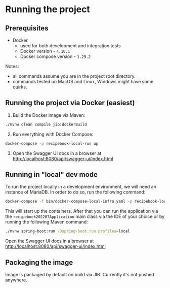 # Running the project

## Prerequisites

- Docker 
  - used for both development and integration tests
  - Docker version - `4.10.1` 
  - Docker compose version - `1.29.2`
  
Notes: 
- all commands assume you are in the project root directory.
- commands tested on MacOS and Linux, Windows might have some quirks.

## Running the project via Docker (easiest)

1. Build the Docker image via Maven:
```bash
./mvnw clean compile jib:dockerBuild
```
2. Run everything with Docker Compose:
```bash
docker-compose -p recipebook-local-run up
```
3. Open the Swagger UI docs in a browser at
   [http://localhost:8080/api/swagger-ui/index.html](http://localhost:8080/api/swagger-ui/index.html)

## Running in "local" dev mode

To run the project locally in a development environment, we will need an instance of MariaDB.
In order to do so, run the following command:

```bash
docker-compose -f bin/docker-compose-local-infra.yaml -p recipebook-local-dev-infra up -d
```

This will start up the containers. After that you can run the application via the `recipebook202207Application` main class
via the IDE of your choice or by running the following Maven command:

```bash
./mvnw spring-boot:run -Dspring-boot.run.profiles=local
```

Open the Swagger UI docs in a browser at
[http://localhost:8080/api/swagger-ui/index.html](http://localhost:8080/api/swagger-ui/index.html)

## Packaging the image

Image is packaged by default on build via JIB. Currently it's not pushed anywhere. 